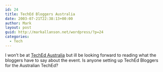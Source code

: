 ```yaml
---
id: 24
title: TechEd Bloggers Australia
date: 2003-07-21T22:38:13+00:00
author: Mark
layout: post
guid: http://markallanson.net/wordpress/?p=24
categories:
  - Tech
---
```

I won&#8217;t be at [TechEd Australia](http://www.microsoft.com/australia/events/teched2003/) but ill be looking forward to reading what the bloggers have to say about the event. Is anyone setting up TechEd Bloggers for the Australian TechEd?